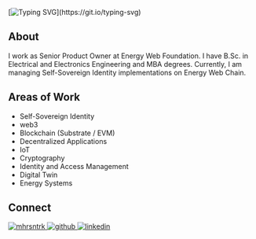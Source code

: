 [![Typing SVG](https://readme-typing-svg.herokuapp.com?size=35&color=FF6900&vCenter=true&width=750&lines=hello%2C+world.;hello%2C+decentralized+world.)](https://git.io/typing-svg)

## About
I work as Senior Product Owner at Energy Web Foundation. I have B.Sc. in Electrical and Electronics Engineering and MBA degrees. Currently, I am managing Self-Sovereign Identity implementations on Energy Web Chain.

## Areas of Work
- Self-Sovereign Identity
- web3
- Blockchain (Substrate / EVM)
- Decentralized Applications
- IoT
- Cryptography
- Identity and Access Management
- Digital Twin
- Energy Systems

## Connect
<div align="left">
  <a href="https://twitter.com/mhrsntrk" target="blank"><img src="https://img.shields.io/twitter/follow/mhrsntrk?logo=twitter&style=for-the-badge" alt="mhrsntrk" />
  </a>
  <a href="https://github.com/mhrsntrk" target="_blank">
    <img src=https://img.shields.io/badge/github-%2324292e.svg?&style=for-the-badge&logo=github&logoColor=white alt=github style="margin-bottom: 5px;" />
  </a>
  <a href="https://linkedin.com/in/mahirsenturk" target="_blank">
    <img src=https://img.shields.io/badge/linkedin-%231E77B5.svg?&style=for-the-badge&logo=linkedin&logoColor=white alt=linkedin style="margin-bottom: 5px;" />
  </a>
</div>  

